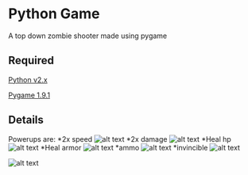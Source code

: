 Python Game
======
A top down zombie shooter made using pygame

Required
---------
[Python v2.x](http://python.org/download/)

[Pygame 1.9.1](http://www.pygame.org/download.shtml)

Details
--------

Powerups are: 
*2x speed ![alt text](http://i.imgur.com/Eb0FN7a.png "2x Speed")
*2x damage ![alt text](http://i.imgur.com/c8w9wSg.png "2x Damage")
*Heal hp ![alt text](http://i.imgur.com/Px1HCUe.png "2x Damage")
*Heal armor ![alt text](http://i.imgur.com/XnNs0bw.png "2x Damage")
*ammo ![alt text](http://i.imgur.com/Ubz4Etl.png "2x Damage")
*invincible ![alt text](http://i.imgur.com/BfJXMfn.png "2x Damage")

![alt text](http://i.imgur.com/1wH5uKN.png "ZombieShooter")

